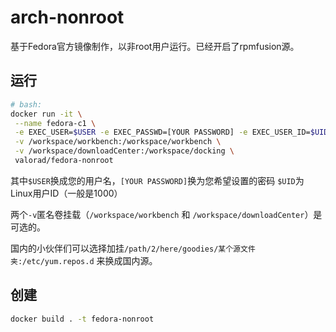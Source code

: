 # arch-nonroot
<!-- [![Docker Stars](https://img.shields.io/docker/stars/valorad/arch-nonroot.svg?style=flat-square)](https://hub.docker.com/r/valorad/arch-nonroot/) -->

基于Fedora官方镜像制作，以非root用户运行。已经开启了rpmfusion源。

## 运行
``` bash
# bash:
docker run -it \
 --name fedora-c1 \
 -e EXEC_USER=$USER -e EXEC_PASSWD=[YOUR PASSWORD] -e EXEC_USER_ID=$UID \
 -v /workspace/workbench:/workspace/workbench \
 -v /workspace/downloadCenter:/workspace/docking \
 valorad/fedora-nonroot
```
其中`$USER`换成您的用户名，`[YOUR PASSWORD]`换为您希望设置的密码 `$UID`为Linux用户ID（一般是1000）

两个`-v`匿名卷挂载（`/workspace/workbench` 和 `/workspace/downloadCenter`）是可选的。

国内的小伙伴们可以选择加挂`/path/2/here/goodies/某个源文件夹:/etc/yum.repos.d` 来换成国内源。

## 创建
``` bash
docker build . -t fedora-nonroot
```